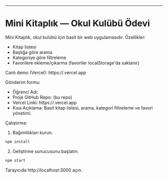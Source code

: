 ---

# Mini Kitaplık — Okul Kulübü Ödevi
Mini Kitaplık, okul kulübü için basit bir web uygulamasıdır. Özellikler:

- Kitap listesi
- Başlığa göre arama
- Kategoriye göre filtreleme
- Favorilere ekleme/çıkarma (favoriler localStorage'da saklanır)

Canlı demo (Vercel): https://<your-vercel-app>.vercel.app

Gönderim formu:

- Öğrenci Adı:
- Proje GitHub Repo: (bu repo)
- Vercel Linki: https://<your-vercel-app>.vercel.app
- Kısa Açıklama: Basit kitap listesi, arama, kategori filtreleme ve favori yönetimi.

Çalıştırma:

1. Bağımlılıkları kurun:

```bash
npm install
```

2. Geliştirme sunucusunu başlatın:

```bash
npm start
```

Tarayıcıda http://localhost:3000 açın.
